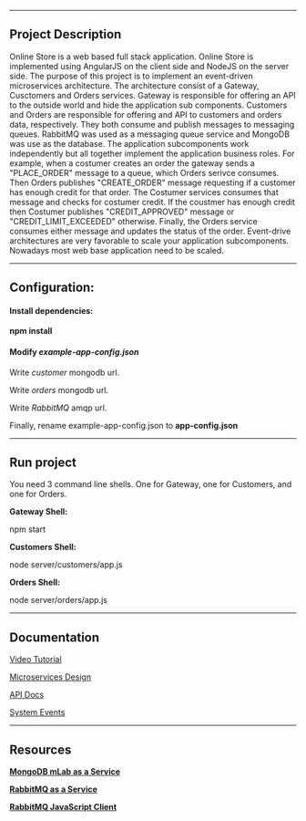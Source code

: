 
___
## Project Description

Online Store is a web based full stack application. Online Store is implemented using AngularJS on the client side and NodeJS on the server side. The purpose of this project is to implement an event-driven microservices architecture. The architecture consist of a Gateway, Cusctomers and Orders services. Gateway is responsible for offering an API to the outside world and hide the application sub components. Customers and Orders are responsible for offering and API to customers and orders data, respectively. They both consume and publish messages to messaging queues. RabbitMQ was used as a messaging queue service and MongoDB was use as the database. The application subcomponents work independently but all together implement the application business roles. For example, when a costumer creates an order the gateway sends a "PLACE_ORDER" message to a queue, which Orders serivce consumes. Then Orders publishes "CREATE_ORDER" message requesting if a customer has enough credit for that order. The  Costumer services consumes that message and checks for costumer credit. If the coustmer has enough credit then Costumer publishes "CREDIT_APPROVED" message or "CREDIT_LIMIT_EXCEEDED" otherwise. Finally, the Orders service consumes either message and updates the status of the order. Event-drive architectures are very favorable to scale your application subcomponents. Nowadays most web base application need to be scaled. 
___
## Configuration:

#### Install dependencies:

**npm install**

#### Modify *example-app-config.json*

  Write *customer* mongodb url.
  
  Write *orders* mongodb url.
  
  Write *RabbitMQ* amqp url.
  
  Finally, rename example-app-config.json to **app-config.json**
  
___
## Run project

You need 3 command line shells. One for Gateway, one for Customers, and one for Orders.

**Gateway Shell:**

npm start

**Customers Shell:**

node server/customers/app.js

**Orders Shell:**

node server/orders/app.js

___ 
## Documentation

[Video Tutorial ](https://www.youtube.com/watch?v=ChjpkD0sbVk&feature=youtu.be)

[Microservices Design](https://github.com/carlosdarienvizcaino/OnlineStore/blob/master/documentation/MicroserviceDesign.pdf)

[API Docs](https://github.com/carlosdarienvizcaino/OnlineStore/blob/master/documentation/APIDocumentation.pdf)

[System Events](https://github.com/carlosdarienvizcaino/OnlineStore/blob/master/documentation/EventsDoc.pdf)


___
## Resources


[**MongoDB mLab as a Service**](https://mlab.com/home)

[**RabbitMQ as a Service**](https://www.cloudamqp.com/)

[**RabbitMQ JavaScript Client**](https://www.rabbitmq.com/tutorials/tutorial-one-javascript.html)


